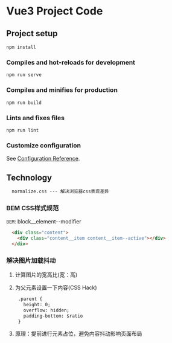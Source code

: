 # Vue3 Project Code

## Project setup

```
npm install
```

### Compiles and hot-reloads for development

```
npm run serve
```

### Compiles and minifies for production

```
npm run build
```

### Lints and fixes files

```
npm run lint
```

### Customize configuration

See [Configuration Reference](https://cli.vuejs.org/config/).

## Technology

```markdown
  normalize.css --- 解决浏览器css表现差异
```

### BEM CSS样式规范

`BEM`: block__element--modifier

```HTML
  <div class="content">
    <div class="content__item content__item--active"></div>
  </div>
```

### 解决图片加载抖动

1. 计算图片的宽高比(宽：高)
2. 为父元素设置一下内容(CSS Hack)

   ```HTML
    .parent {
      height: 0;
      overflow: hidden;
      padding-bottom: $ratio
    }
   ```

3. 原理：提前进行元素占位，避免内容抖动影响页面布局
